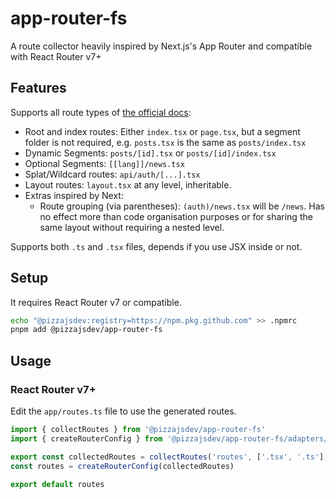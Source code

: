 # app-router-fs

A route collector heavily inspired by Next.js's App Router and compatible with React Router v7+

## Features

Supports all route types of [the official docs](https://reactrouter.com/start/framework/routing):

- Root and index routes: Either `index.tsx` or `page.tsx`, but a segment folder is not required, e.g. `posts.tsx` is the
  same as `posts/index.tsx`
- Dynamic Segments: `posts/[id].tsx` or `posts/[id]/index.tsx`
- Optional Segments: `[[lang]]/news.tsx`
- Splat/Wildcard routes: `api/auth/[...].tsx`
- Layout routes: `layout.tsx` at any level, inheritable.
- Extras inspired by Next:
  - Route grouping (via parentheses): `(auth)/news.tsx` will be `/news`. Has no effect more than code organisation
    purposes or for sharing the same layout without requiring a nested level.

Supports both `.ts` and `.tsx` files, depends if you use JSX inside or not.

## Setup

It requires React Router v7 or compatible.

```bash
echo "@pizzajsdev:registry=https://npm.pkg.github.com" >> .npmrc
pnpm add @pizzajsdev/app-router-fs
```

## Usage

### React Router v7+

Edit the `app/routes.ts` file to use the generated routes.

```ts
import { collectRoutes } from '@pizzajsdev/app-router-fs'
import { createRouterConfig } from '@pizzajsdev/app-router-fs/adapters/react-router'

export const collectedRoutes = collectRoutes('routes', ['.tsx', '.ts'], process.cwd() + '/app')
const routes = createRouterConfig(collectedRoutes)

export default routes
```
